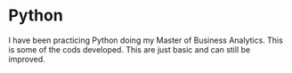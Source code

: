 # Python
I have been practicing Python doing my Master of Business Analytics. This is some of the cods developed. This are just basic and can still be improved. 
